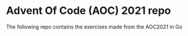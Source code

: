 # Advent Of Code (AOC) 2021 repo
The following repo contains the exercises made from the AOC2021 in Go

